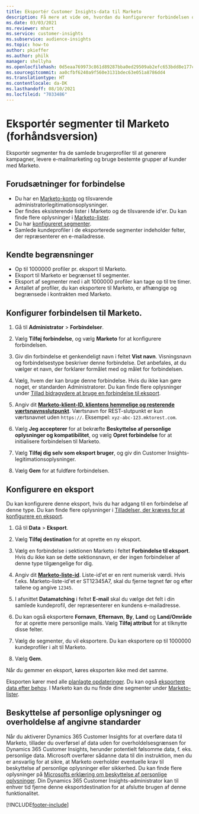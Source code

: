 ```yaml
---
title: Eksportér Customer Insights-data til Marketo
description: Få mere at vide om, hvordan du konfigurerer forbindelsen og eksporterer til Marketo.
ms.date: 03/03/2021
ms.reviewer: mhart
ms.service: customer-insights
ms.subservice: audience-insights
ms.topic: how-to
author: pkieffer
ms.author: philk
manager: shellyha
ms.openlocfilehash: 0d5eaa769973c861d89287bba0ed29509ab2efc653bdd8e177cc49b3560c698e
ms.sourcegitcommit: aa0cfbf6240a9f560e3131bdec63e051a8786dd4
ms.translationtype: HT
ms.contentlocale: da-DK
ms.lasthandoff: 08/10/2021
ms.locfileid: "7033486"
---
```

# <a name="export-segments-to-marketo-preview"></a>Eksportér segmenter til Marketo (forhåndsversion)

Eksportér segmenter fra de samlede brugerprofiler til at generere kampagner, levere e-mailmarketing og bruge bestemte grupper af kunder med Marketo.

## <a name="prerequisites-for-connection"></a>Forudsætninger for forbindelse

-   Du har en [Marketo-konto](https://login.marketo.com/) og tilsvarende administratorlegitimationsoplysninger.
-   Der findes eksisterende lister i Marketo og de tilsvarende id'er. Du kan finde flere oplysninger i [Marketo-lister](https://docs.marketo.com/display/public/DOCS/Understanding+Static+Lists).
-   Du har [konfigureret segmenter](segments.md).
-   Samlede kundeprofiler i de eksporterede segmenter indeholder felter, der repræsenterer en e-mailadresse.

## <a name="known-limitations"></a>Kendte begrænsninger

- Op til 1000000 profiler pr. eksport til Marketo.
- Eksport til Marketo er begrænset til segmenter.
- Eksport af segmenter med i alt 1000000 profiler kan tage op til tre timer. 
- Antallet af profiler, du kan eksportere til Marketo, er afhængige og begrænsede i kontrakten med Marketo.

## <a name="set-up-connection-to-marketo"></a>Konfigurer forbindelsen til Marketo.

1. Gå til **Administrator** > **Forbindelser**.

1. Vælg **Tilføj forbindelse**, og vælg **Marketo** for at konfigurere forbindelsen.

1. Giv din forbindelse et genkendeligt navn i feltet **Vist navn**. Visningsnavn og forbindelsestype beskriver denne forbindelse. Det anbefales, at du vælger et navn, der forklarer formålet med og målet for forbindelsen.

1. Vælg, hvem der kan bruge denne forbindelse. Hvis du ikke kan gøre noget, er standarden Administratorer. Du kan finde flere oplysninger under [Tillad bidragydere at bruge en forbindelse til eksport](connections.md#allow-contributors-to-use-a-connection-for-exports).

1. Angiv dit **[Marketo-klient-ID, klientens hemmelige og resterende værtsnavnsslutpunkt](https://developers.marketo.com/rest-api/authentication/)**. Værtsnavn for REST-slutpunkt er kun værtsnavnet uden `https://`. Eksempel: `xyz-abc-123.mktorest.com`. 

1. Vælg **Jeg accepterer** for at bekræfte **Beskyttelse af personlige oplysninger og kompatibilitet**, og vælg **Opret forbindelse** for at initialisere forbindelsen til Marketo.

1. Vælg **Tilføj dig selv som eksport bruger**, og giv din Customer Insights-legitimationsoplysninger.

1. Vælg **Gem** for at fuldføre forbindelsen.

## <a name="configure-an-export"></a>Konfigurere en eksport

Du kan konfigurere denne eksport, hvis du har adgang til en forbindelse af denne type. Du kan finde flere oplysninger i [Tilladelser, der kræves for at konfigurere en eksport](export-destinations.md#set-up-a-new-export).

1. Gå til **Data** > **Eksport**.

1. Vælg **Tilføj destination** for at oprette en ny eksport.

1. Vælg en forbindelse i sektionen Marketo i feltet **Forbindelse til eksport**. Hvis du ikke kan se dette sektionsnavn, er der ingen forbindelser af denne type tilgængelige for dig.

1. Angiv dit **[Marketo-liste-id](https://docs.marketo.com/display/public/DOCS/Understanding+Static+Lists)**. Liste-id'et er en rent numerisk værdi. Hvis f.eks. Marketo-liste-id'et er ST12345A7, skal du fjerne tegnet før og efter tallene og angive `12345`. 

1. I afsnittet **Datamatching** i feltet **E-mail** skal du vælge det felt i din samlede kundeprofil, der repræsenterer en kundens e-mailadresse. 

1. Du kan også eksportere **Fornavn**, **Efternavn**, **By**, **Land** og **Land/Område** for at oprette mere personlige mails. Vælg **Tilføj attribut** for at tilknytte disse felter.

1. Vælg de segmenter, du vil eksportere. Du kan eksportere op til 1000000 kundeprofiler i alt til Marketo.

1. Vælg **Gem**.

Når du gemmer en eksport, køres eksporten ikke med det samme.

Eksporten kører med alle [planlagte opdateringer](system.md#schedule-tab). Du kan også [eksportere data efter behov](export-destinations.md#run-exports-on-demand). I Marketo kan du nu finde dine segmenter under [Marketo-lister](https://docs.marketo.com/display/public/DOCS/Understanding+Static+Lists).


## <a name="data-privacy-and-compliance"></a>Beskyttelse af personlige oplysninger og overholdelse af angivne standarder

Når du aktiverer Dynamics 365 Customer Insights for at overføre data til Marketo, tillader du overførsel af data uden for overholdelsesgrænsen for Dynamics 365 Customer Insights, herunder potentielt følsomme data, f. eks. personlige data. Microsoft overfører sådanne data til din instruktion, men du er ansvarlig for at sikre, at Marketo overholder eventuelle krav til beskyttelse af personlige oplysninger eller sikkerhed. Du kan finde flere oplysninger på [Microsofts erklæring om beskyttelse af personlige oplysninger](https://go.microsoft.com/fwlink/?linkid=396732).
Din Dynamics 365 Customer Insights-administrator kan til enhver tid fjerne denne eksportdestination for at afslutte brugen af denne funktionalitet.


[!INCLUDE[footer-include](../includes/footer-banner.md)]
